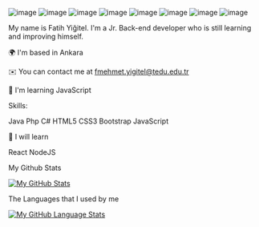 ![image](https://user-images.githubusercontent.com/70219430/189877712-48f52382-d231-44f7-bce5-36270910c962.png)
![image](https://user-images.githubusercontent.com/70219430/189877776-6a7bbd84-ef5b-4947-84ba-85635db93866.png)
![image](https://user-images.githubusercontent.com/70219430/189877793-351dc532-b132-4cff-a2f6-e11ac788e348.png)
![image](https://user-images.githubusercontent.com/70219430/189877826-3a6929bf-a051-4016-9565-04ebc1fd66a0.png)
![image](https://user-images.githubusercontent.com/70219430/189877855-789e3b19-dadf-497f-93d9-0bd92bb59293.png)
![image](https://user-images.githubusercontent.com/70219430/189877911-f2ad89b7-7056-4a15-b54e-6275622b3b7c.png)
![image](https://user-images.githubusercontent.com/70219430/189877952-84031b56-77b6-4b6f-84d8-8ed5a45c8c5d.png)
![image](https://user-images.githubusercontent.com/70219430/189877875-5e17e251-142e-47f9-b02f-b5fd5961e66c.png)

My name is Fatih Yiğitel. I'm a Jr. Back-end developer who is still learning and improving himself.

🌍 I'm based in Ankara

✉️ You can contact me at fmehmet.yigitel@tedu.edu.tr

🧠 I'm learning JavaScript

Skills:

Java Php C# HTML5 CSS3 Bootstrap JavaScript



🌱 I will learn

React NodeJS


My Github Stats

[![My GitHub Stats](https://github-readme-stats.vercel.app/api/?username=fthygtl&count_private=true&theme=tokyonight&showicons=true)]()

The Languages that I used by me

[![My GitHub Language Stats](https://github-readme-stats.vercel.app/api/top-langs/?username=fthygtl&langs_count=5&theme=tokyonight)]()


